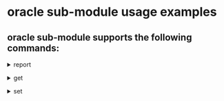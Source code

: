 # oracle sub-module usage examples

## oracle sub-module supports the following commands:
> 
<details><summary>report</summary>
report command for the oracle sub-module has the following structure:

```
dso db oracle report --<flag/s>
```
Examples:-

EX1: // fetch report from oracle database (output in TABLE format)
```bash
dso db oracle report  -I 10.0.0.1 --svc orcl -U user1 
```
EX2: // fetch report from oracle database (output in JSON format)
```bash
dso db oracle report  -I 10.0.0.1 --svc orcl -U user1 -o json
```
EX3: // fetch report from oracle database (output in csv format)
```bash
dso db oracle report  -I 10.0.0.1 --svc orcl -U user1 -o csv
```
EX4: // fetch report from oracle database on non default port
```bash
dso db oracle report -I 10.0.0.2 --port 2341 --svc orcl2 -U user1 
```
EX5: // fetch report from oracle database with inline password
```bash
dso db oracle report -I 10.0.0.2 --svc orcl2 -U user1 -P pass1
```
</details>

> 
<details><summary>get</summary>
get command for the oracle sub-module has the following structure:

```
dso db oracle get --<flag/s>
```
Examples:-

EX1: // validate best practice recommendation for oracle database (output in TABLE format)
```bash
dso db oracle get  -I 10.0.0.1 --svc orcl -U user1 
```
EX2: // validate best practice recommendation for oracle database (output in JSON format)
```bash
dso db oracle get  -I 10.0.0.1 --svc orcl -U user1 -o json
```
EX3: // validate best practice recommendation for oracle database (output in csv format)
```bash
dso db oracle get  -I 10.0.0.1 --svc orcl -U user1 -o csv
```
EX4: // validate best practice recommendation for oracle database on non default port
```bash
dso db oracle get -I 10.0.0.2 --port 2341 --svc orcl2 -U user1 
```
EX5: // validate best practice recommendation for oracle database with inline password
```bash
dso db oracle get -I 10.0.0.2 --svc orcl2 -U user1 -P pass1
```
</details>

> 
<details><summary>set</summary>
set command for the oracle sub-module has the following structure:

```
dso db oracle set --<flag/s>
```
Examples:-

EX1: // apply _high_priority_processes as per best practice recommendation
```bash
dso db oracle set --hpprocess -I 10.0.0.1 --svc orcl -U user1 
```
EX2: // apply sga_max_size as per best practice recommendation
```bash
dso db oracle set --sgaMax -I 10.0.0.2 --port 2341 --svc orcl2 -U user1 
```
EX3: // apply sga_target as per best practice recommendation
```bash
dso db oracle set --sgaTarget -I 10.0.0.1 --svc orcl -U user1 
```
EX4: // apply all best practices as per the recommendation
```bash
dso db oracle set --bps -I 10.0.0.1 --svc orcl -U user1 
```
EX5 //  apply individual best practices with custom value
```bash
dso db oracle set -A "sga_max_size=24G" -I 10.0.0.1 --svc orcl -U user1 -P pass1
```
or
```bash
dso db oracle set -A "_high_priority_processes=LMS*|VKTM|LGWR" -I 10.0.0.1 --svc orcl -U user1 -P pass1
```
EX6: // apply redo log file best practice recommendation
```bash
dso db oracle set --log -I 10.0.0.1 --svc orcl -U user1 
```
</details>
